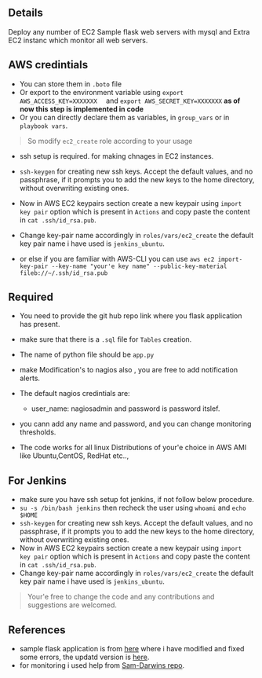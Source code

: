 
## Details

Deploy any number of EC2 Sample flask web servers with  mysql  and Extra EC2 instanc which monitor all web servers.

## AWS credintials

* You can store them in ```.boto``` file
* Or export to the environment variable using ```export AWS_ACCESS_KEY=XXXXXXX  ``` and ```export AWS_SECRET_KEY=XXXXXXX``` **as of now this step is implemented in code** 
* Or you can directly declare them as variables, in ```group_vars``` or in ```playbook vars```.

> So modify    ```ec2_create``` role according to your usage

* ssh setup is required. for making chnages in EC2 instances.

* ```ssh-keygen```  for creating new ssh keys. Accept the default values, and no passphrase, if it prompts you to add the new keys to the home directory, without overwriting existing ones.
* Now in AWS EC2 keypairs section create a new keypair using ```import key pair``` option which is present in ```Actions``` and copy paste the content in ```cat .ssh/id_rsa.pub```.
* Change key-pair name accordingly in ```roles/vars/ec2_create``` the default key pair name i have used is ```jenkins_ubuntu```.
* or else if you are familiar with AWS-CLI you can use ```aws ec2 import-key-pair --key-name "your'e key name" --public-key-material fileb://~/.ssh/id_rsa.pub```

## Required

* You need to provide the git hub repo link where you flask application has present.
* make sure that there is a ```.sql``` file for ```Tables``` creation.
* The name of python file should be ```app.py```
* make Modification's to nagios also , you are free to add notification alerts.
* The default nagios credintials are:
    * user_name: nagiosadmin and password is password itslef.
* you cann add any name and password, and you can change monitoring thresholds.

* The code works for all linux Distributions of your'e choice in AWS AMI like Ubuntu,CentOS, RedHat etc..,


## For Jenkins
* make sure you have ssh setup fot jenkins, if not follow below procedure.
* ```su -s /bin/bash jenkins``` then recheck the user using ```whoami```  and ```echo $HOME```
* ```ssh-keygen``` for creating new ssh keys. Accept the default values, and no passphrase, if it prompts you to add the new keys to the home directory, without overwriting existing ones.
* Now in AWS EC2 keypairs section create a new keypair using ```import key pair``` option which is present in ```Actions``` and copy paste the content in ```cat .ssh/id_rsa.pub```.
* Change key-pair name accordingly in ```roles/vars/ec2_create``` the default key pair name i have used is ```jenkins_ubuntu```.





> Your'e free to change the code and any contributions and suggestions are welcomed.

## References

* sample flask application is from [here](https://github.com/EswarGitHub/GymManagementSystem) where i have modified and fixed some errors, the updatd version is [here](https://github.com/saireddyavs/Gym-appication).
* for monitoring i used help from [Sam-Darwins repo](https://github.com/sdarwin/Ansible-Nagios). 
